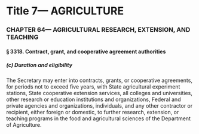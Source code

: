 
# Title 7— AGRICULTURE
### CHAPTER 64— AGRICULTURAL RESEARCH, EXTENSION, AND TEACHING
#### § 3318. Contract, grant, and cooperative agreement authorities
##### (c) Duration and eligibility

The Secretary may enter into contracts, grants, or cooperative agreements, for periods not to exceed five years, with State agricultural experiment stations, State cooperative extension services, all colleges and universities, other research or education institutions and organizations, Federal and private agencies and organizations, individuals, and any other contractor or recipient, either foreign or domestic, to further research, extension, or teaching programs in the food and agricultural sciences of the Department of Agriculture.
